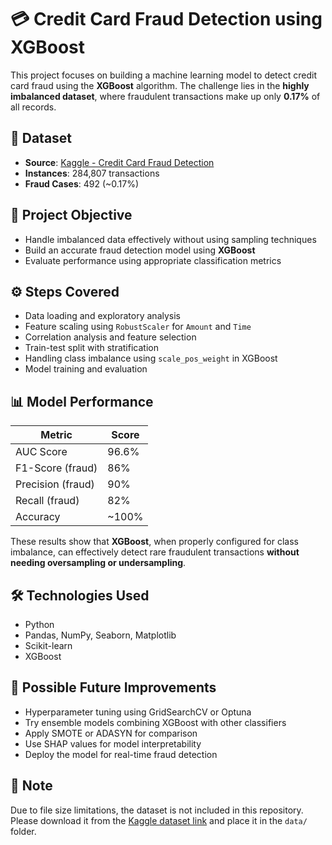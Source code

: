 # 💳 Credit Card Fraud Detection using XGBoost

This project focuses on building a machine learning model to detect credit card fraud using the **XGBoost** algorithm. The challenge lies in the **highly imbalanced dataset**, where fraudulent transactions make up only **0.17%** of all records.

## 📁 Dataset

- **Source**: [Kaggle - Credit Card Fraud Detection](https://www.kaggle.com/datasets/mlg-ulb/creditcardfraud/data)
- **Instances**: 284,807 transactions
- **Fraud Cases**: 492 (~0.17%)

## 🧠 Project Objective

- Handle imbalanced data effectively without using sampling techniques
- Build an accurate fraud detection model using **XGBoost**
- Evaluate performance using appropriate classification metrics

## ⚙️ Steps Covered

- Data loading and exploratory analysis
- Feature scaling using `RobustScaler` for `Amount` and `Time`
- Correlation analysis and feature selection
- Train-test split with stratification
- Handling class imbalance using `scale_pos_weight` in XGBoost
- Model training and evaluation

## 📊 Model Performance

| Metric            | Score |
| ----------------- | ----- |
| AUC Score         | 96.6% |
| F1-Score (fraud)  | 86%   |
| Precision (fraud) | 90%   |
| Recall (fraud)    | 82%   |
| Accuracy          | ~100% |

These results show that **XGBoost**, when properly configured for class imbalance, can effectively detect rare fraudulent transactions **without needing oversampling or undersampling**.

## 🛠 Technologies Used

- Python
- Pandas, NumPy, Seaborn, Matplotlib
- Scikit-learn
- XGBoost

## 🧪 Possible Future Improvements

- Hyperparameter tuning using GridSearchCV or Optuna
- Try ensemble models combining XGBoost with other classifiers
- Apply SMOTE or ADASYN for comparison
- Use SHAP values for model interpretability
- Deploy the model for real-time fraud detection

## 📌 Note

Due to file size limitations, the dataset is not included in this repository. Please download it from the [Kaggle dataset link](https://www.kaggle.com/datasets/mlg-ulb/creditcardfraud/data) and place it in the `data/` folder.

